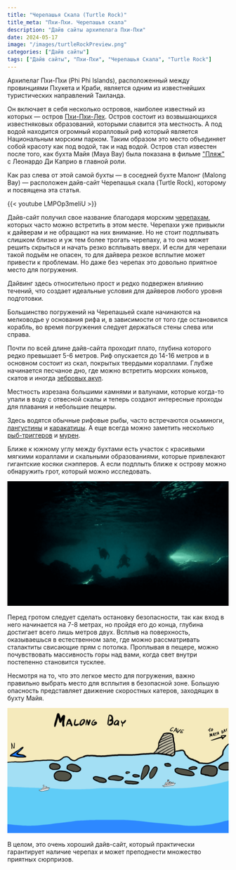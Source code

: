 ```yaml
---
title: "Черепашья Скала (Turtle Rock)"
title_meta: "Пхи-Пхи. Черепашья скала"
description: "Дайв сайты архипелага Пхи-Пхи"
date: 2024-05-17
image: "/images/turtleRockPreview.png"
categories: ["Дайв сайты"]
tags: ["Дайв сайты", "Пхи-Пхи", "Черепашья Скала", "Turtle Rock"]
---
```


Архипелаг Пхи-Пхи (Phi Phi Islands), расположенный между провинциями Пхукета и Краби, является одним из известнейших туристических направлений Таиланда.

Он включает в себя несколько островов, наиболее известный из которых — остров [Пхи-Пхи-Лех](https://www.google.com/maps/place/%E0%B9%80%E0%B8%81%E0%B8%B2%E0%B8%B0%E0%B8%9E%E0%B8%B5%E0%B8%9E%E0%B8%B5%E0%B9%80%E0%B8%A5/@7.6857307,98.7560503,15z/data=!3m1!4b1!4m6!3m5!1s0x304e20a33b96bd65:0x183d077e0ecb38e4!8m2!3d7.6804638!4d98.7687699!16zL20vMDFodzhj?entry=ttu). Остров состоит из возвышающихся известняковых образований, которыми славится эта местность. А под водой находится огромный коралловый риф который является Национальным морским парком. Таким образом это место объединяет собой красоту как под водой, так и над водой. Остров стал известен после того, как бухта Майя (Maya Bay) была показана в фильме ["Пляж"](https://www.imdb.com/title/tt0163978/) с Леонардо Ди Каприо в главной роли.

Как раз слева от этой самой бухты — в соседней бухте Малонг (Malong Bay) — расположен дайв-сайт Черепашья скала (Turtle Rock), которому и посвящена эта статья.

{{< youtube LMPOp3meIiU >}}

Дайв-сайт получил свое название благодаря морским [черепахам](https://diversnotes.com/database/green-sea-turtle/), которых часто можно встретить в этом месте. Черепахи уже привыкли к дайверам и не обращают на них внимание. Но не стоит подплывать слишком близко и уж тем более трогать черепаху, а то она может решить скрыться и начать резко всплывать вверх. И если для черепахи такой подъём не опасен, то для дайвера резкое всплытие может привести к проблемам. Но даже без черепах это довольно приятное место для погружения.

Дайвинг здесь относительно прост и редко подвержен влиянию течений, что создает идеальные условия для дайверов любого уровня подготовки.

Большинство погружений на Черепашьей скале начинаются на мелководье у основания рифа и, в зависимости от того где остановился корабль, во время погружения следует держаться стены слева или справа.

Почти по всей длине дайв-сайта проходит плато, глубина которого редко превышает 5-6 метров. Риф опускается до 14-16 метров и в основном состоит из скал, покрытых твердыми кораллами. Глубже начинается песчаное дно, где можно встретить морских коньков, скатов и иногда [зебровых акул](https://diversnotes.com/database/zebra-shark/).

Местность изрезана большими камнями и валунами, которые когда-то упали в воду с отвесной скалы и теперь создают интересные проходы для плавания и небольшие пещеры.

Здесь водятся обычные рифовые рыбы, часто встречаются осьминоги, [лангустины](http://localhost:1313/database/panulirus-versicolor/) и [каракатицы](https://diversnotes.com/database/pharaoh_cuttlefish/). А еще всегда можно заметить несколько [рыб-триггеров](http://localhost:1313/database/titan-triggerfish/) и [мурен](http://localhost:1313/database/giant-moray/).

Ближе к южному углу между бухтами есть участок с красивыми мягкими кораллами и скальными образованиями, которые привлекают гигантские косяки снэпперов. А если подплыть ближе к острову можно обнаружить грот, который можно исследовать.

![Грот](https://raw.githubusercontent.com/Muratov-Egor/diversnotes/master/assets/images/turtleRockCave.png)

Перед гротом следует сделать остановку безопасности, так как вход в него начинается на 7-8 метрах, но пройдя его до конца, глубина достигает всего лишь метров двух. Всплыв на поверхность, оказываешься в естественном зале, где можно рассматривать сталактиты свисающие прям с потолка. Проплывая в пещере, можно почувствовать массивность горы над вами, когда свет внутри постепенно становится тусклее.

Несмотря на то, что это легкое место для погружения, важно правильно выбрать место для всплытия в безопасной зоне. Большую опасность представляет движение скоростных катеров, заходящих в бухту Майя.

![Cхема дайв-сайта Черепашья Скала (Turtle Rock)](https://raw.githubusercontent.com/Muratov-Egor/diversnotes/master/assets/images/turtleRockMap.png "Черепашья Скала (Turtle Rock)")

В целом, это очень хороший дайв-сайт, который практически гарантирует наличие черепах и может преподнести множество приятных сюрпризов. 


